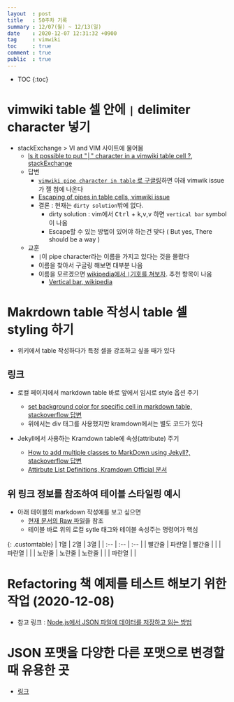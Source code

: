 ```yaml
---
layout  : post
title   : 50주차 기록 
summary : 12/07(월) ~ 12/13(일)
date    : 2020-12-07 12:31:32 +0900
tag     : vimwiki 
toc     : true
comment : true
public  : true
---
```

* TOC
{:toc}

# vimwiki table 셀 안에 `|` delimiter character 넣기

* stackExchange > VI and VIM 사이트에 물어봄
  * [Is it possible to put "│" character in a vimwiki table cell ?, stackExchange](https://vi.stackexchange.com/q/28308/27406)
  * 답변
    * [`vimwiki pipe character in table` 로 구글링](https://www.google.com/search?q=vimwiki+pipe+character+in+table)하면 아래 vimwik issue가 젤 첨에 나온다
    * [Escaping of pipes in table cells, vimwiki issue](https://github.com/vimwiki/vimwiki/issues/281)
    * 결론 : 현재는 `dirty solution`밖에 없다.
      * dirty solution : vim에서 <kbd>Ctrl</kbd> + <kbd>k</kbd>,<kbd>v</kbd>,<kbd>v</kbd> 하면 `vertical bar` symbol이 나옴
      * Escape할 수 있는 방법이 있어야 하는건 맞다 ( But yes, There should be a way )
  * 교훈
    * `|`이 pipe character라는 이름을 가지고 있다는 것을 몰랐다
    * 이름을 찾아서 구글링 해보면 대부분 나옴 
    * 이름을 모르겠으면 [wikipedia에서 `|`기호를 쳐보자](https://en.wikipedia.org/w/index.php?search=%7C&title=Special%3ASearch&go=Go&ns0=1). 추천 항목이 나옴
      * [Vertical bar, wikipedia](https://en.wikipedia.org/wiki/Vertical_bar)


# Makrdown table 작성시 table 셀 styling 하기

* 위키에서 table 작성하다가 특정 셀을 강조하고 싶을 때가 있다

## 링크

* 로컬 페이지에서 markdown table 바로 앞에서 임시로 style 옵션 주기
  * [set background color for specific cell in markdown table, stackoverflow 답변](https://stackoverflow.com/a/64420939/9457247)
  * 위에서는 div 태그를 사용했지만 kramdown에서는 별도 코드가 있다

* Jekyll에서 사용하는 Kramdown table에 속성(attribute) 주기
  * [How to add multiple classes to MarkDown using Jekyll?, stackoverflow 답변](https://stackoverflow.com/a/27501209/9457247)
  * [Attirbute List Definitions, Kramdown Official 문서](https://kramdown.gettalong.org/syntax.html#attribute-list-definitions)

## 위 링크 정보를 참조하여 테이블 스타일링 예시

* 아래 테이블의 markdown 작성예를 보고 싶으면 
  * [현재 문서의 Raw 파일](https://raw.githubusercontent.com/honggaruy/honggaruy.github.io/master/_posts/2020/2020-12-07-week-50.md)을 참조
  * 테이블 바로 위의 로컬 sytle 태그와 테이블 속성주는 명령어가 핵심

<style>
.customtable tr:nth-child(1) { background: red; }
.customtable td:nth-child(2) { color: white; background: blue; }
.customtable tr:nth-child(3) td { color: black; background: yellow; }
</style>

{: .customtable}
| 1열     | 2열    | 3열    |
| :--     | :--    | :--    |
| 빨간줄  | 파란열 | 빨간줄 |
|         | 파란열 |        |
| 노란줄  | 노란줄 | 노란줄 |
|         | 파란열 |        |

# Refactoring 책 예제를 테스트 해보기 위한 작업 (2020-12-08)

* 참고 링크 : [Node.js에서 JSON 파일에 데이터를 저장하고 읽는 방법](https://smilehugo.tistory.com/entry/nodejs-json-create-store-read-update)


# JSON 포맷을 다양한 다른 포맷으로 변경할 때 유용한 곳

* [링크](https://www.clien.net/service/board/useful/15709656?type=recommend)
